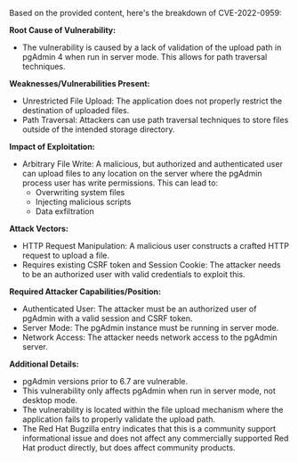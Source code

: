 Based on the provided content, here's the breakdown of CVE-2022-0959:

**Root Cause of Vulnerability:**
- The vulnerability is caused by a lack of validation of the upload path in pgAdmin 4 when run in server mode. This allows for path traversal techniques.

**Weaknesses/Vulnerabilities Present:**
- Unrestricted File Upload:  The application does not properly restrict the destination of uploaded files.
- Path Traversal: Attackers can use path traversal techniques to store files outside of the intended storage directory.

**Impact of Exploitation:**
- Arbitrary File Write: A malicious, but authorized and authenticated user can upload files to any location on the server where the pgAdmin process user has write permissions. This can lead to:
    - Overwriting system files
    - Injecting malicious scripts
    - Data exfiltration

**Attack Vectors:**
- HTTP Request Manipulation: A malicious user constructs a crafted HTTP request to upload a file.
- Requires existing CSRF token and Session Cookie: The attacker needs to be an authorized user with valid credentials to exploit this.

**Required Attacker Capabilities/Position:**
- Authenticated User: The attacker must be an authorized user of pgAdmin with a valid session and CSRF token.
- Server Mode: The pgAdmin instance must be running in server mode.
- Network Access: The attacker needs network access to the pgAdmin server.

**Additional Details:**
- pgAdmin versions prior to 6.7 are vulnerable.
- This vulnerability only affects pgAdmin when run in server mode, not desktop mode.
- The vulnerability is located within the file upload mechanism where the application fails to properly validate the upload path.
- The Red Hat Bugzilla entry indicates that this is a community support informational issue and does not affect any commercially supported Red Hat product directly, but does affect community products.